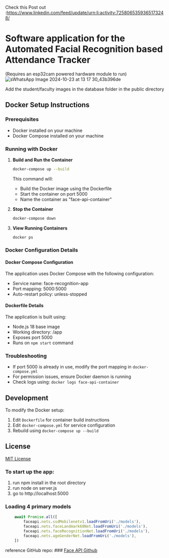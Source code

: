 Check this Post out :https://www.linkedin.com/feed/update/urn:li:activity:7258065359365173248/
# Software application for the Automated Facial Recognition based Attendance Tracker
(Requires an esp32cam powered hardware module to run)
![sWhatsApp Image 2024-10-23 at 13 17 30_43b396de](https://github.com/user-attachments/assets/2385c62f-c1ee-4dc6-9b01-7be2c772a4bb)

 Add the student/faculty images in the database folder in the public directory


## Docker Setup Instructions

### Prerequisites
- Docker installed on your machine
- Docker Compose installed on your machine

### Running with Docker

1. **Build and Run the Container**
   ```bash
   docker-compose up --build
   ```
   This command will:
   - Build the Docker image using the Dockerfile
   - Start the container on port 5000
   - Name the container as "face-api-container"

2. **Stop the Container**
   ```bash
   docker-compose down
   ```

3. **View Running Containers**
   ```bash
   docker ps
   ```

### Docker Configuration Details

#### Docker Compose Configuration
The application uses Docker Compose with the following configuration:
- Service name: face-recognition-app
- Port mapping: 5000:5000
- Auto-restart policy: unless-stopped

#### Dockerfile Details
The application is built using:
- Node.js 18 base image
- Working directory: /app
- Exposes port 5000
- Runs on `npm start` command

### Troubleshooting
- If port 5000 is already in use, modify the port mapping in `docker-compose.yml`
- For permission issues, ensure Docker daemon is running
- Check logs using: `docker logs face-api-container`

## Development

To modify the Docker setup:
1. Edit `Dockerfile` for container build instructions
2. Edit `docker-compose.yml` for service configuration
3. Rebuild using `docker-compose up --build`

## License
[MIT License](https://github.com/MustafaAjnawala/Muskaan-Facial-Recognition-based-Attendance-Tracker/blob/main/LICENSE)

### To start up the app:
1. run npm install in the root directory
2. run node on server.js
3. go to http://localhost:5000



### Loading 4 primary models
``` javascript
    await Promise.all([
        faceapi.nets.ssdMobilenetv1.loadFromUri('./models'),
        faceapi.nets.faceLandmark68Net.loadFromUri('./models'),
        faceapi.nets.faceRecognitionNet.loadFromUri('./models'),
        faceapi.nets.ageGenderNet.loadFromUri('./models'),
    ])
```

reference GitHub repo: ### [Face API Github](https://github.com/justadudewhohacks/face-api.js)
